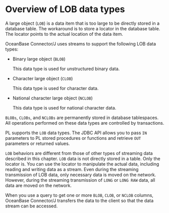 # Overview of LOB data types

A large object (`LOB`) is a data item that is too large to be directly stored in a database table. The workaround is to store a locator in the database table. The locator points to the actual location of the data item.

OceanBase Connector/J uses streams to support the following LOB data types:

* Binary large object (`BLOB`)

   This data type is used for unstructured binary data.


* Character large object (`CLOB`)

   This data type is used for character data.


* National character large object (`NCLOB`)

   This data type is used for national character data.


`BLOBs`, `CLOBs`, and `NCLOBs` are permanently stored in database tablespaces. All operations performed on these data types are controlled by transactions.

PL supports the `LOB` data types. The JDBC API allows you to pass `IN` parameters to PL stored procedures or functions and retrieve `OUT` parameters or returned values.

`LOB` behaviors are different from those of other types of streaming data described in this chapter. `LOB` data is not directly stored in a table. Only the locator is. You can use the locator to manipulate the actual data, including reading and writing data as a stream. Even during the streaming transmission of LOB data, only necessary data is moved on the network. However, during the streaming transmission of `LONG` or `LONG RAW` data, all data are moved on the network.

When you use a query to get one or more `BLOB`, `CLOB`, or `NCLOB` columns, OceanBase Connector/J transfers the data to the client so that the data stream can be accessed.
